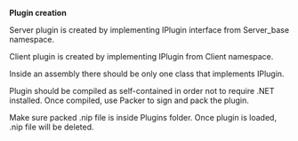 **Plugin creation**

Server plugin is created by implementing IPlugin interface from Server_base namespace.

Client plugin is created by implementing IPlugin from Client namespace.

Inside an assembly there should be only one class that implements IPlugin.

Plugin should be compiled as self-contained in order not to require .NET installed. Once compiled, use Packer to sign and pack the plugin.

Make sure packed .nip file is inside Plugins folder. Once plugin is loaded, .nip file will be deleted.